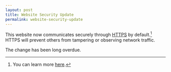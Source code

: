 ```yaml
---
layout: post
title: Website Security Update
permalink: website-security-update
---
```


This website now communicates securely through [HTTPS](https://en.wikipedia.org/wiki/HTTPS) by default.[^fn-security] HTTPS will prevent others from tampering or observing network traffic. 

The change has been long overdue.

[^fn-security]: You can learn more [here](https://www.cloudflare.com/learning/ssl/why-use-https/).
